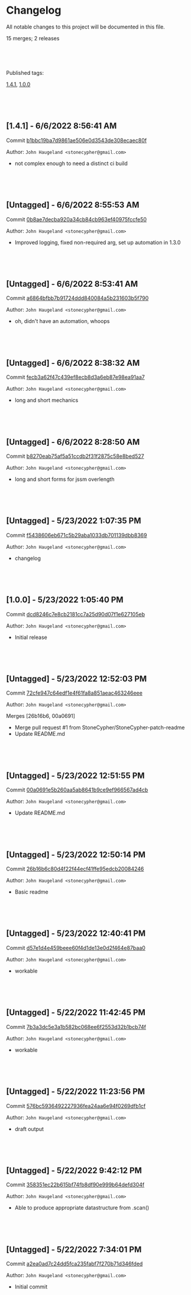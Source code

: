 # Changelog

All notable changes to this project will be documented in this file.

15 merges; 2 releases



&nbsp;

&nbsp;

Published tags:

<a href="#1__4__1">1.4.1</a>, <a href="#1__0__0">1.0.0</a>





&nbsp;

&nbsp;

<a name="1__4__1" />

## [1.4.1] - 6/6/2022 8:56:41 AM

Commit [b1bbc19ba7d9861ae506e0d3543de308ecaec80f](https://github.com/StoneCypher/jssm/commit/b1bbc19ba7d9861ae506e0d3543de308ecaec80f)

Author: `John Haugeland <stonecypher@gmail.com>`

  * not complex enough to need a distinct ci build




&nbsp;

&nbsp;

## [Untagged] - 6/6/2022 8:55:53 AM

Commit [0b8ae7decba920a34cb84cb963ef40975fccfe50](https://github.com/StoneCypher/jssm/commit/0b8ae7decba920a34cb84cb963ef40975fccfe50)

Author: `John Haugeland <stonecypher@gmail.com>`

  * Improved logging, fixed non-required arg, set up automation in 1.3.0




&nbsp;

&nbsp;

## [Untagged] - 6/6/2022 8:53:41 AM

Commit [a6864bfbb7b91724ddd840084a5b231603b5f790](https://github.com/StoneCypher/jssm/commit/a6864bfbb7b91724ddd840084a5b231603b5f790)

Author: `John Haugeland <stonecypher@gmail.com>`

  * oh, didn't have an automation, whoops




&nbsp;

&nbsp;

## [Untagged] - 6/6/2022 8:38:32 AM

Commit [fecb3a62f47c439ef8ecb8d3a6eb87e98ea91aa7](https://github.com/StoneCypher/jssm/commit/fecb3a62f47c439ef8ecb8d3a6eb87e98ea91aa7)

Author: `John Haugeland <stonecypher@gmail.com>`

  * long and short mechanics




&nbsp;

&nbsp;

## [Untagged] - 6/6/2022 8:28:50 AM

Commit [b8270eab75af5a51ccdb2f31f2875c58e8bed527](https://github.com/StoneCypher/jssm/commit/b8270eab75af5a51ccdb2f31f2875c58e8bed527)

Author: `John Haugeland <stonecypher@gmail.com>`

  * long and short forms for jssm overlength




&nbsp;

&nbsp;

## [Untagged] - 5/23/2022 1:07:35 PM

Commit [f5438606eb671c5b29aba1033db701139dbb8369](https://github.com/StoneCypher/jssm/commit/f5438606eb671c5b29aba1033db701139dbb8369)

Author: `John Haugeland <stonecypher@gmail.com>`

  * changelog




&nbsp;

&nbsp;

<a name="1__0__0" />

## [1.0.0] - 5/23/2022 1:05:40 PM

Commit [dcd8246c7e8cb2181cc7a25d90d07f1e627105eb](https://github.com/StoneCypher/jssm/commit/dcd8246c7e8cb2181cc7a25d90d07f1e627105eb)

Author: `John Haugeland <stonecypher@gmail.com>`

  * Initial release




&nbsp;

&nbsp;

## [Untagged] - 5/23/2022 12:52:03 PM

Commit [72cfe947c64edf1e4f61fa8a851aeac463246eee](https://github.com/StoneCypher/jssm/commit/72cfe947c64edf1e4f61fa8a851aeac463246eee)

Author: `John Haugeland <stonecypher@gmail.com>`

Merges [26b16b6, 00a0691]

  * Merge pull request #1 from StoneCypher/StoneCypher-patch-readme
  * Update README.md




&nbsp;

&nbsp;

## [Untagged] - 5/23/2022 12:51:55 PM

Commit [00a0691e5b260aa5ab8641b9ce9ef966567ad4cb](https://github.com/StoneCypher/jssm/commit/00a0691e5b260aa5ab8641b9ce9ef966567ad4cb)

Author: `John Haugeland <stonecypher@gmail.com>`

  * Update README.md




&nbsp;

&nbsp;

## [Untagged] - 5/23/2022 12:50:14 PM

Commit [26b16b6c80d4f22f44ecf41ffe95edcb20084246](https://github.com/StoneCypher/jssm/commit/26b16b6c80d4f22f44ecf41ffe95edcb20084246)

Author: `John Haugeland <stonecypher@gmail.com>`

  * Basic readme




&nbsp;

&nbsp;

## [Untagged] - 5/23/2022 12:40:41 PM

Commit [d57e1d4e459beee60f4d1de13e0d2f464e87baa0](https://github.com/StoneCypher/jssm/commit/d57e1d4e459beee60f4d1de13e0d2f464e87baa0)

Author: `John Haugeland <stonecypher@gmail.com>`

  * workable




&nbsp;

&nbsp;

## [Untagged] - 5/22/2022 11:42:45 PM

Commit [7b3a3dc5e3a1b582bc068ee6f2553d32b1bcb74f](https://github.com/StoneCypher/jssm/commit/7b3a3dc5e3a1b582bc068ee6f2553d32b1bcb74f)

Author: `John Haugeland <stonecypher@gmail.com>`

  * workable




&nbsp;

&nbsp;

## [Untagged] - 5/22/2022 11:23:56 PM

Commit [576bc5936492227936fea24aa6e94f0269dfb1cf](https://github.com/StoneCypher/jssm/commit/576bc5936492227936fea24aa6e94f0269dfb1cf)

Author: `John Haugeland <stonecypher@gmail.com>`

  * draft output




&nbsp;

&nbsp;

## [Untagged] - 5/22/2022 9:42:12 PM

Commit [358351ec22b615bf74fb8df90e999b64defd304f](https://github.com/StoneCypher/jssm/commit/358351ec22b615bf74fb8df90e999b64defd304f)

Author: `John Haugeland <stonecypher@gmail.com>`

  * Able to produce appropriate datastructure from .scan()




&nbsp;

&nbsp;

## [Untagged] - 5/22/2022 7:34:01 PM

Commit [a2ea0ad7c24dd5fca235fabf7f270b71d346fded](https://github.com/StoneCypher/jssm/commit/a2ea0ad7c24dd5fca235fabf7f270b71d346fded)

Author: `John Haugeland <stonecypher@gmail.com>`

  * Initial commit
